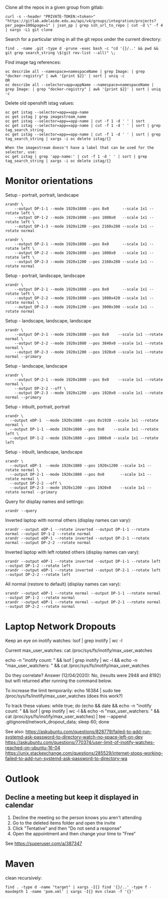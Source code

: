 


Clone all the repos in a given group from gitlab:

```
curl -s --header "PRIVATE-TOKEN:<token>" "https://gitlab.adelaide.edu.au/api/v4/groups/integration/projects?per_page=100&page=1" | json_pp | grep ssh_url_to_repo | cut -d \" -f 4 | xargs -L1 git clone
```


Search for a particular string in all the git repos under the current directory:

```
find . -name .git -type d -prune -exec bash -c "cd '{}/..' && pwd && git grep search_string \$(git rev-list --all)" \;
```

Find image tag references:
```
oc describe all --namespace=namespaceName | grep Image: | grep "docker-registry" | awk '{print $2}' | sort | uniq -c
OR
oc describe all --selector=app=appName --namespace=namespaceName | grep Image: | grep "docker-registry" | awk '{print $2}' | sort | uniq -c
```

Delete old openshift istag values:

```
oc get istag --selector=app==app-name
oc get istag | grep imagestream_name
oc get istag --selector=app==app-name | cut -f 1 -d ' ' | sort
oc get istag --selector=app==app-name | cut -f 1 -d ' ' | sort | grep tag_search_string
oc get istag --selector=app==app-name | cut -f 1 -d ' ' | sort | grep tag_search_string | xargs -i oc delete istag/{}

When the imagestream doesn't have a label that can be used for the selector, use:
oc get istag | grep 'app-name:' | cut -f 1 -d ' ' | sort | grep tag_search_string | xargs -i oc delete istag/{}
```


# Monitor orientations
Setup - portrait, portrait, landscape

    xrandr \
        --output DP-1-1 --mode 1920x1080 --pos 0x0      --scale 1x1 --rotate left \
        --output DP-1-2 --mode 1920x1080 --pos 1080x0   --scale 1x1 --rotate left \
        --output DP-1-3 --mode 1920x1200 --pos 2160x280 --scale 1x1 --rotate normal

    xrandr \
        --output DP-2-1 --mode 1920x1080 --pos 0x0      --scale 1x1 --rotate left \
        --output DP-2-2 --mode 1920x1080 --pos 1080x0   --scale 1x1 --rotate left \
        --output DP-2-3 --mode 1920x1200 --pos 2160x280 --scale 1x1 --rotate normal

Setup - portrait, landscape, landscape

    xrandr \
        --output DP-2-1 --mode 1920x1080 --pos 0x0      --scale 1x1 --rotate left \
        --output DP-2-2 --mode 1920x1080 --pos 1080x420 --scale 1x1 --rotate normal \
        --output DP-2-3 --mode 1920x1200 --pos 3000x300 --scale 1x1 --rotate normal

Setup - landscape, landscape, landscape

    xrandr \
        --output DP-2-1 --mode 1920x1080 --pos 0x0    --scale 1x1 --rotate normal \
        --output DP-2-2 --mode 1920x1080 --pos 3840x0 --scale 1x1 --rotate normal \
        --output DP-2-3 --mode 1920x1200 --pos 1920x0 --scale 1x1 --rotate normal --primary

Setup - landscape, landscape

    xrandr \
        --output DP-2-1 --mode 1920x1080 --pos 0x0    --scale 1x1 --rotate normal \
        --output DP-2-2 --off \
        --output DP-2-3 --mode 1920x1200 --pos 1920x0 --scale 1x1 --rotate normal --primary

Setup - inbuilt, portrait, portrait

    xrandr \
      --output eDP-1  --mode 1920x1080 --pos 0x1920 --scale 1x1 --rotate normal \
      --output DP-1-1 --mode 1920x1080 --pos 0x0    --scale 1x1 --rotate left \
      --output DP-1-2 --mode 1920x1080 --pos 1080x0 --scale 1x1 --rotate left

Setup - inbuilt, landscape, landscape

    xrandr \
      --output eDP-1  --mode 1920x1080 --pos 1920x1200 --scale 1x1 --rotate normal \
      --output DP-2-1 --mode 1920x1080 --pos 0x0       --scale 1x1 --rotate normal \
      --output DP-2-2 --off \
      --output DP-2-3 --mode 1920x1200 --pos 1920x0    --scale 1x1 --rotate normal --primary

Query for display names and settings:

    xrandr --query

Inverted laptop with normal others (display names can vary):

    xrandr --output eDP-1 --rotate inverted --output DP-1-1 --rotate normal --output DP-1-2 --rotate normal
    xrandr --output eDP-1 --rotate inverted --output DP-2-1 --rotate normal --output DP-2-2 --rotate normal

Inverted laptop with left rotated others (display names can vary):

    xrandr --output eDP-1 --rotate inverted --output DP-1-1 --rotate left --output DP-1-2 --rotate left
    xrandr --output eDP-1 --rotate inverted --output DP-2-1 --rotate left --output DP-2-2 --rotate left

All normal (restore to default) (display names can vary):

    xrandr --output eDP-1 --rotate normal --output DP-1-1 --rotate normal --output DP-1-2 --rotate normal
    xrandr --output eDP-1 --rotate normal --output DP-2-1 --rotate normal --output DP-2-2 --rotate normal


# Laptop Network Dropouts
Keep an eye on inotify watches:
lsof | grep inotify | wc -l

Current max_user_watches:
cat /proc/sys/fs/inotify/max_user_watches

echo -n "inotify count: " && lsof | grep inotify | wc -l && echo -n "max_user_watchers: " && cat /proc/sys/fs/inotify/max_user_watches

Do they correlate?
Answer (12/04/2020): No, (results were 2948 and 8192) but wifi returned after running the command below.

To increase the limit temporarily:
echo 16384 | sudo tee /proc/sys/fs/inotify/max_user_watches
(does this work?)

To track these values:
while true; do (echo && date && echo -n "inotify count: " && lsof | grep inotify | wc -l && echo -n "max_user_watchers: " && cat /proc/sys/fs/inotify/max_user_watches) | tee --append .gitignored/network_dropout_data; sleep 60; done

See also:
https://askubuntu.com/questions/828779/failed-to-add-run-systemd-ask-password-to-directory-watch-no-space-left-on-dev
https://askubuntu.com/questions/770374/user-limit-of-inotify-watches-reached-on-ubuntu-16-04
https://unix.stackexchange.com/questions/285529/internet-stops-working-failed-to-add-run-systemd-ask-password-to-directory-wa

# Outlook

## Decline a meeting but keep it displayed in calendar

1. Decline the meeting so the person knows you aren't attending
1. Go to the deleted items folder and open the invite
1. Click "Tentative" and then "Do not send a response"
1. Open the appointment and then change your time to "Free"

See https://superuser.com/a/387347

# Maven

clean recursively:
```
find . -type d -name "target" | xargs -I{} find '{}/..' -type f -maxdepth 1 -name 'pom.xml' | xargs -I{} mvn clean -f '{}'
```

